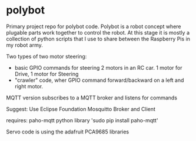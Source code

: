 # polybot
Primary project repo for polybot code.  Polybot is a robot concept where plugable parts work together to control the robot.  At this stage it is mostly a collection of python scripts that I use to share between the Raspberry Pis in my robot army.

Two types of two motor steering:
- basic GPIO commands for steering 2 motors in an RC car.  1 motor for Drive, 1 motor for Steering
- "crawler" code, wher GPIO command forward/backward on a left and right motor.

MQTT version subscribes to a MQTT broker and listens for commands

Suggest:
Use Eclipse Foundation Mosquitto Broker and Client

requires:  paho-mqtt python library
'sudo pip install paho-mqtt'

Servo code is using the adafruit PCA9685 libraries
